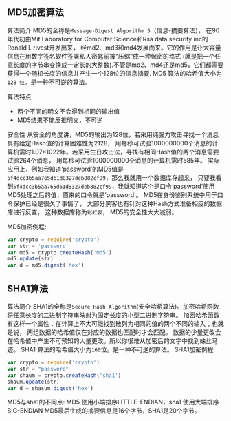 ## MD5加密算法
算法简介
MD5的全称是`Message-Digest Algorithm 5`（信息-摘要算法），
在90年代初由Mit Laboratory for Computer Science和Rsa data security inc的Ronald l. rivest开发出来，
经md2、md3和md4发展而来。它的作用是让大容量信息在用数字签名软件签署私人密匙前被“压缩”成一种保密的格式
(就是把一个任意长度的字节串变换成一定长的大整数).不管是md2、md4还是md5，它们都需要获得一个随机长度的信息并产生一个128位的信息摘要.
MD5 算法的哈希值大小为 `128 位`。是一种不可逆的算法。

算法特点
- 两个不同的明文不会得到相同的输出值
- MD5结果不能反推明文，不可逆

安全性
从安全的角度讲，MD5的输出为128位，若采用纯强力攻击寻找一个消息具有给定Hash值的计算困难性为2128，
用每秒可试验1000000000个消息的计算机需时1.07×1022年。若采用生日攻击法，寻找有相同Hash值的两个消息需要试验264个消息，
用每秒可试验1000000000个消息的计算机需时585年。
实际应用上，例如我知道‘password’的MD5值是`5f4dcc3b5aa765d61d8327deb882cf99`，那么我就用一个数据库存起来，
只要我看到`5f4dcc3b5aa765d61d8327deb882cf99`，我就知道这个是口令‘password‘使用MD5处理之后的值，原来的口令就是’password'。
MD5在身份鉴别系统中用于口令保护已经是很久了事情了，
大部分黑客也有针对这种Hash方式准备相应的数据库进行反查，
这种数据库称为`彩虹表`，
MD5的安全性大大减弱。

MD5加密例程:
```js
var crypto = require('crypto')
var str = 'password'
var md5 = crypto.createHash('md5')
md5.update(str)
var d = md5.digest('hex')
```


## SHA1算法
算法简介
SHA1的全称是`Secure Hash Algorithm`(安全哈希算法)。加密哈希函数将任意长度的二进制字符串映射为固定长度的小型二进制字符串。
加密哈希函数有这样一个属性：在计算上不大可能找到散列为相同的值的两个不同的输入；也就是说，
两组数据的哈希值仅在对应的数据也匹配时才会匹配。
数据的少量更改会在哈希值中产生不可预知的大量更改。所以你很难从加密后的文字中找到蛛丝马迹。
SHA1 算法的哈希值大小为`160`位。是一种不可逆的算法。
SHA1加密例程
```js
var crypto = require('crypto')
var str = "password"
var shaum = crypto.createHash('sha1')
shaum.update(str)
var d = shasum.digest('hex')
```

MD5与sha1的不同点:
MD5 使用小端排序LITTLE-ENDIAN，sha1 使用大端排序BIG-ENDIAN
MD5最后生成的摘要信息是16个字节，SHA1是20个字节。





